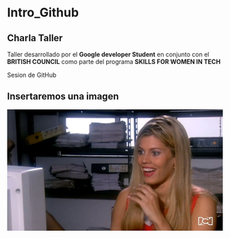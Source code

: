 # Intro_Github
## Charla Taller ##

Taller desarrollado por el **Google developer Student** en conjunto con el **BRITISH COUNCIL** como parte del programa **SKILLS FOR WOMEN IN TECH** 

Sesion de GitHub



## Insertaremos una imagen ## 

![paty](IMG/Patricia_compu.jpg)